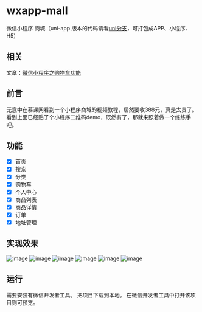 # wxapp-mall
微信小程序 商城（uni-app 版本的代码请看[uni分支](https://github.com/lin-xin/wxapp-mall/tree/uni)，可打包成APP、小程序、H5）

## 相关
文章：[微信小程序之购物车功能](https://github.com/lin-xin/blog/issues/14)

## 前言
无意中在慕课网看到一个小程序商城的视频教程，居然要收388元，真是太贵了。看到上面已经贴了个小程序二维码demo，既然有了，那就来照着做一个练练手吧。

## 功能
- [x] 首页
- [x] 搜索
- [x] 分类
- [x] 购物车
- [x] 个人中心
- [x] 商品列表
- [x] 商品详情
- [x] 订单
- [x] 地址管理

## 实现效果
![image](https://raw.githubusercontent.com/lin-xin/mini-apps-mall/master/image/2.jpg) 
![image](https://raw.githubusercontent.com/lin-xin/mini-apps-mall/master/image/2.jpg) 
![image](https://raw.githubusercontent.com/lin-xin/mini-apps-mall/master/image/3.jpg) 
![image](https://raw.githubusercontent.com/lin-xin/mini-apps-mall/master/image/4.jpg) 
![image](https://raw.githubusercontent.com/lin-xin/mini-apps-mall/master/image/5.jpg) 
![image](https://raw.githubusercontent.com/lin-xin/mini-apps-mall/master/image/6.jpg) 

## 运行
需要安装有微信开发者工具。
把项目下载到本地。
在微信开发者工具中打开该项目则可预览。
